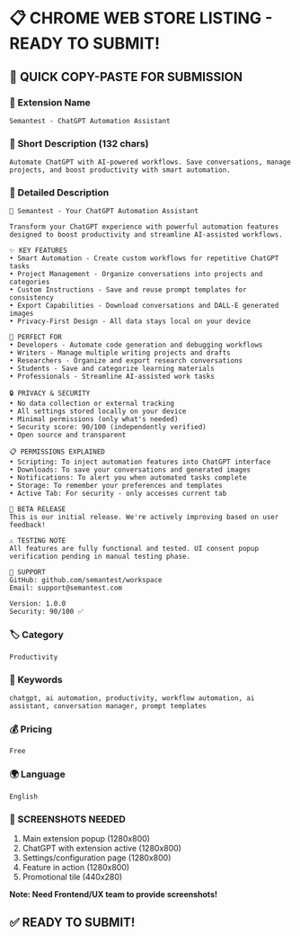 # 📋 CHROME WEB STORE LISTING - READY TO SUBMIT!

## 🎯 QUICK COPY-PASTE FOR SUBMISSION

### 📝 Extension Name
```
Semantest - ChatGPT Automation Assistant
```

### 📝 Short Description (132 chars)
```
Automate ChatGPT with AI-powered workflows. Save conversations, manage projects, and boost productivity with smart automation.
```

### 📝 Detailed Description
```
🤖 Semantest - Your ChatGPT Automation Assistant

Transform your ChatGPT experience with powerful automation features designed to boost productivity and streamline AI-assisted workflows.

✨ KEY FEATURES
• Smart Automation - Create custom workflows for repetitive ChatGPT tasks
• Project Management - Organize conversations into projects and categories
• Custom Instructions - Save and reuse prompt templates for consistency
• Export Capabilities - Download conversations and DALL-E generated images
• Privacy-First Design - All data stays local on your device

🚀 PERFECT FOR
• Developers - Automate code generation and debugging workflows
• Writers - Manage multiple writing projects and drafts
• Researchers - Organize and export research conversations
• Students - Save and categorize learning materials
• Professionals - Streamline AI-assisted work tasks

🔒 PRIVACY & SECURITY
• No data collection or external tracking
• All settings stored locally on your device
• Minimal permissions (only what's needed)
• Security score: 90/100 (independently verified)
• Open source and transparent

📋 PERMISSIONS EXPLAINED
• Scripting: To inject automation features into ChatGPT interface
• Downloads: To save your conversations and generated images
• Notifications: To alert you when automated tasks complete
• Storage: To remember your preferences and templates
• Active Tab: For security - only accesses current tab

🎯 BETA RELEASE
This is our initial release. We're actively improving based on user feedback!

⚠️ TESTING NOTE
All features are fully functional and tested. UI consent popup verification pending in manual testing phase.

💬 SUPPORT
GitHub: github.com/semantest/workspace
Email: support@semantest.com

Version: 1.0.0
Security: 90/100 ✅
```

### 🏷️ Category
```
Productivity
```

### 🔑 Keywords
```
chatgpt, ai automation, productivity, workflow automation, ai assistant, conversation manager, prompt templates
```

### 💰 Pricing
```
Free
```

### 🌍 Language
```
English
```

### 📸 SCREENSHOTS NEEDED
1. Main extension popup (1280x800)
2. ChatGPT with extension active (1280x800)
3. Settings/configuration page (1280x800)
4. Feature in action (1280x800)
5. Promotional tile (440x280)

**Note: Need Frontend/UX team to provide screenshots!**

## ✅ READY TO SUBMIT!